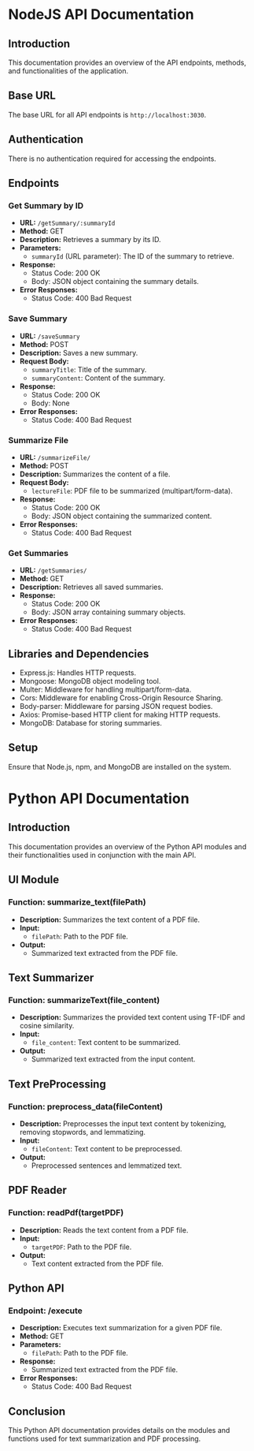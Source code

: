 # NodeJS API Documentation

## Introduction

This documentation provides an overview of the API endpoints, methods, and functionalities of the application.

## Base URL

The base URL for all API endpoints is `http://localhost:3030`.

## Authentication

There is no authentication required for accessing the endpoints.

## Endpoints

### Get Summary by ID

- **URL:** `/getSummary/:summaryId`
- **Method:** GET
- **Description:** Retrieves a summary by its ID.
- **Parameters:**
  - `summaryId` (URL parameter): The ID of the summary to retrieve.
- **Response:**
  - Status Code: 200 OK
  - Body: JSON object containing the summary details.
- **Error Responses:**
  - Status Code: 400 Bad Request

### Save Summary

- **URL:** `/saveSummary`
- **Method:** POST
- **Description:** Saves a new summary.
- **Request Body:**
  - `summaryTitle`: Title of the summary.
  - `summaryContent`: Content of the summary.
- **Response:**
  - Status Code: 200 OK
  - Body: None
- **Error Responses:**
  - Status Code: 400 Bad Request

### Summarize File

- **URL:** `/summarizeFile/`
- **Method:** POST
- **Description:** Summarizes the content of a file.
- **Request Body:**
  - `lectureFile`: PDF file to be summarized (multipart/form-data).
- **Response:**
  - Status Code: 200 OK
  - Body: JSON object containing the summarized content.
- **Error Responses:**
  - Status Code: 400 Bad Request

### Get Summaries

- **URL:** `/getSummaries/`
- **Method:** GET
- **Description:** Retrieves all saved summaries.
- **Response:**
  - Status Code: 200 OK
  - Body: JSON array containing summary objects.
- **Error Responses:**
  - Status Code: 400 Bad Request

## Libraries and Dependencies

- Express.js: Handles HTTP requests.
- Mongoose: MongoDB object modeling tool.
- Multer: Middleware for handling multipart/form-data.
- Cors: Middleware for enabling Cross-Origin Resource Sharing.
- Body-parser: Middleware for parsing JSON request bodies.
- Axios: Promise-based HTTP client for making HTTP requests.
- MongoDB: Database for storing summaries.

## Setup

Ensure that Node.js, npm, and MongoDB are installed on the system.

# Python API Documentation

## Introduction

This documentation provides an overview of the Python API modules and their functionalities used in conjunction with the main API.

## UI Module

### Function: summarize_text(filePath)

- **Description:** Summarizes the text content of a PDF file.
- **Input:**
  - `filePath`: Path to the PDF file.
- **Output:**
  - Summarized text extracted from the PDF file.

## Text Summarizer

### Function: summarizeText(file_content)

- **Description:** Summarizes the provided text content using TF-IDF and cosine similarity.
- **Input:**
  - `file_content`: Text content to be summarized.
- **Output:**
  - Summarized text extracted from the input content.

## Text PreProcessing

### Function: preprocess_data(fileContent)

- **Description:** Preprocesses the input text content by tokenizing, removing stopwords, and lemmatizing.
- **Input:**
  - `fileContent`: Text content to be preprocessed.
- **Output:**
  - Preprocessed sentences and lemmatized text.

## PDF Reader

### Function: readPdf(targetPDF)

- **Description:** Reads the text content from a PDF file.
- **Input:**
  - `targetPDF`: Path to the PDF file.
- **Output:**
  - Text content extracted from the PDF file.

## Python API

### Endpoint: /execute

- **Description:** Executes text summarization for a given PDF file.
- **Method:** GET
- **Parameters:**
  - `filePath`: Path to the PDF file.
- **Response:**
  - Summarized text extracted from the PDF file.
- **Error Responses:**
  - Status Code: 400 Bad Request

## Conclusion

This Python API documentation provides details on the modules and functions used for text summarization and PDF processing.
